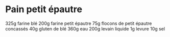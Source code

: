 # Pain petit épautre
325g farine blé
200g farine petit épautre
 75g flocons de petit épautre concassés
 40g gluten de blé
360g eau
200g levain liquide
1g   levure
10g  sel

